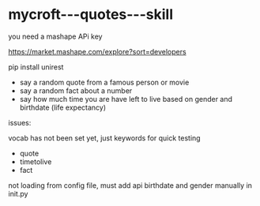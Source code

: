 # mycroft---quotes---skill

you need a mashape APi key

https://market.mashape.com/explore?sort=developers

pip install unirest

- say a random quote from a famous person or movie
- say a random fact about a number
- say how much time you are have left to live based on gender and birthdate (life expectancy)


issues:

vocab has not been set yet, just keywords for quick testing

- quote
- timetolive
- fact

not loading from config file, must add api birthdate and gender manually in init.py
